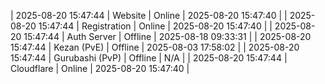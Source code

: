 | 2025-08-20 15:47:44 | Website | Online | 2025-08-20 15:47:40 |
| 2025-08-20 15:47:44 | Registration | Online | 2025-08-20 15:47:40 |
| 2025-08-20 15:47:44 | Auth Server | Offline | 2025-08-18 09:33:31 |
| 2025-08-20 15:47:44 | Kezan (PvE) | Offline | 2025-08-03 17:58:02 |
| 2025-08-20 15:47:44 | Gurubashi (PvP) | Offline | N/A |
| 2025-08-20 15:47:44 | Cloudflare | Online | 2025-08-20 15:47:40 |
